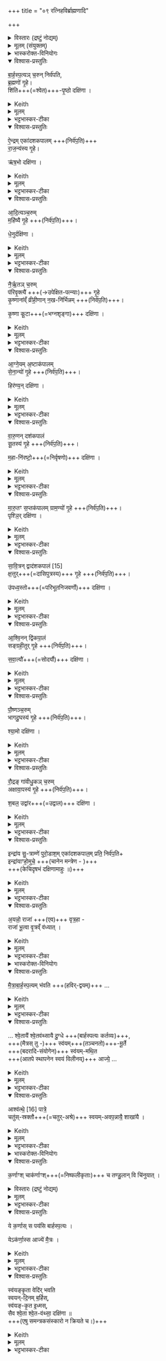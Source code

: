 +++
title = "०९ रत्निहविर्ब्राह्मणादि"

+++

<details><summary>विस्तारः (द्रष्टुं नोद्यम्)</summary>

विश्वेदेवा ऋषयः  
रत्निहविर्ब्राह्मणम्, अध्वर्युजपमन्त्रः १३, अभिषेचनीयदीक्षिणीयाविधायकं ब्राह्मणम्
</details>
<details><summary>मूलम् (संयुक्तम्)</summary>

बा॒र्ह॒स्प॒त्यञ्च॒रुन्निर्व॑पति ब्र॒ह्मणो॑ गृ॒हे शि॑तिपृ॒ष्ठो दक्षि॑णै॒न्द्रमेका॑दशकपालꣳ राज॒न्य॑स्य गृ॒ह ऋ॑ष॒भो दक्षि॑णा ऽऽदि॒त्यञ्च॒रुम्महि॑ष्यै गृ॒हे धे॒नुर्दक्षि॑णा 
</details>
<details><summary>भास्करोक्त-विनियोगः</summary>

1अथ रत्निनां हवींषि द्वादश भवन्ति  
अन्वहं कर्तव्यानि,  
तानि विदधाति 'रत्निनामेतानि हवींषि भवन्ति' इत्यादि ब्राह्मणम् ।  
</details>
<details open><summary>विश्वास-प्रस्तुतिः</summary>

बा॒र्ह॒स्प॒त्यञ् च॒रुन् निर्व॑पति,  
ब्र॒ह्मणो॑ गृ॒हे।    
शि॑ति+++(=श्वेत)+++-पृ॒ष्ठो दक्षि॑णा  ।
</details>
<details><summary>Keith</summary>

To Brhaspati he offers an oblation in the house of the Brahman (priest); the sacrificial fee is a white-backed (animal). 
</details>
<details><summary>मूलम्</summary>

बा॒र्ह॒स्प॒त्यञ्च॒रुन्निर्व॑पति  
ब्र॒ह्मणो॑ गृ॒हे   
शि॑तिपृ॒ष्ठो दक्षि॑णा  ।
</details>
<details><summary>भट्टभास्कर-टीका</summary>

अग्नीन् समारोप्य ब्रह्मणो महर्त्विजो गृहं गत्वा बार्हस्पत्यं चरुं निर्वपति । 
पत्युत्तरपदलक्षणो ण्यः । तत्र शितिपृष्ठः श्वेतपृष्ठो गौर्दक्षिणा ॥
</details>
<details open><summary>विश्वास-प्रस्तुतिः</summary>

ऐ॒न्द्रम् एका॑दशकपालम्   +++(निर्व॑प॒ति)+++  
रा॒ज॒न्य॑स्य गृ॒हे।     

ऋ॑ष॒भो दक्षि॑णा  ।
</details>
<details><summary>Keith</summary>

(He offers) to Indra on eleven potsherds in the house of a Rajanya; the sacrificial fee is a bull. 
</details>
<details><summary>मूलम्</summary>

ऐ॒न्द्रमेका॑दशकपालं

रा॒ज॒न्य॑स्य गृ॒हे।     

ऋ॑ष॒भो दक्षि॑णा  ।
</details>
<details><summary>भट्टभास्कर-टीका</summary>

2श्वो भूते राजन्यस्य गृहं गत्वा तत्रैन्द्रमेकादशकपालं निर्वपति । तत्र ऋषभो दक्षीणा ॥
</details>
<details open><summary>विश्वास-प्रस्तुतिः</summary>

आ॒दि॒त्यञ्च॒रुम्  
म॒हि॑ष्यै गृ॒हे  +++(निर्व॑प॒ति)+++।     

धे॒नुर्दक्षि॑णा ।
</details>
<details><summary>Keith</summary>

To Aditya (he offers) an oblation in the house of the chief wife; the sacrificial fee is a cow. 
</details>
<details><summary>मूलम्</summary>

आदि॒त्यञ्च॒रुम् 

महि॑ष्यै गृ॒हे  +++(निर्व॑प॒ति)+++।     

धे॒नुर्दक्षि॑णा ।
</details>
<details><summary>भट्टभास्कर-टीका</summary>

3श्वो भूते महिष्याः प्रथमाया राज्ञः पत्न्या गृहं गत्वा तत्रादित्यं चरुं निर्वपति । अङ्गुष्ठमात्रः पुरोडाशः इत्येके ॥
</details>
<details open><summary>विश्वास-प्रस्तुतिः</summary>

नै॒र्ऋ॒तञ् च॒रुम्  
प॑रिवृ॒क्त्यै॑ +++(→उपेक्षित-पत्न्याः)+++ गृ॒हे  
कृ॒ष्णाना॑व्ँ व्रीही॒णान् न॒ख-नि॑र्भिन्नम्   +++(निर्व॑प॒ति)+++।

कृ॒ष्णा कू॒टा+++(=भग्नशृङ्गा)+++ दक्षि॑णा ।
</details>
<details><summary>Keith</summary>

To Nirrti (he offers) an oblation in the house of the neglected wife, made up of rice broken by the nails;  the sacrificial fee is a black hornless (cow). 
</details>
<details><summary>मूलम्</summary>

नै॒र्ऋ॒तञ्च॒रुम्  
प॑रिवृ॒क्त्यै॑ गृ॒हे   
कृ॒ष्णाना॑व्ँव्रीही॒णान्न॒खनि॑र्भिन्नम् ।

कृ॒ष्णा कू॒टा दक्षि॑णा ।
</details>
<details><summary>भट्टभास्कर-टीका</summary>

4श्वो भूते परिवृक्त्या राज्ञो मध्यमपत्न्याः । परिपूर्वात् वृणक्तेः 'क्तिचि क्तौ च संज्ञायाम्' इति क्तिच्, 'उदात्तयणः' इति विभक्तेरुदात्तत्वं बाधित्वा 'उदात्तस्वरितयोर्यणः' इति व्यत्ययेन स्वरितत्वम् । कृष्णानां व्रीहीणां पत्न्या नखैर्निर्भिन्नं नखनिर्भिन्नं तण्डुलैश्चरुं कुर्यात् । 'तृतीया कर्मणि' इति पूर्वपदप्रकृतिस्वरत्वम् । नखेषूलूखलधर्मान् मुसलधर्मांश्च करोति ।   
तत्र **कृष्णा कूटा** भग्नशृङ्गा गौर्दक्षिणा ॥
</details>
<details open><summary>विश्वास-प्रस्तुतिः</summary>

आ॒ग्ने॒यम् अ॒ष्टाक॑पालम्  
से॒ना॒न्यो॑ गृ॒हे  +++(निर्व॑प॒ति)+++।    

हिर॑ण्य॒न् दक्षि॑णा  ।
</details>
<details><summary>Keith</summary>

To Agni (he offers) on eight potsherds in the house of the leader of the host; the sacrificial fee is gold. 
</details>
<details><summary>मूलम्</summary>

आ॒ग्ने॒यम॒ष्टाक॑पालम्  +++(निर्व॑प॒ति)+++ ।   

से॒ना॒न्यो॑ गृ॒हे  +++(निर्व॑प॒ति)+++।    

हिर॑ण्य॒न्दक्षि॑णा  ।
</details>
<details><summary>भट्टभास्कर-टीका</summary>

5श्वो भूते सेनान्यः सेनापतेः गृहं गत्वा तत्राग्नेयमष्टाकपालं निर्वपति । 'नोङ्धात्वोः' इति विभक्तेरुदात्तत्वे प्रतिषिद्धे पूर्ववत्स्वरितत्वम् । तत्र हिरण्यं दक्षिणा ॥
</details>
<details open><summary>विश्वास-प्रस्तुतिः</summary>

वा॒रु॒णन् दश॑कपालं    
सू॒तस्य॑ गृ॒हे  +++(निर्व॑प॒ति)+++।    

म॒हा-नि॑रष्टो॒+++(=निर्वृषणो)+++ दक्षि॑णा ।
</details>
<details><summary>Keith</summary>

To Varuna (he offers) on ten potsherds in the house of the minstrel; the sacrificial fee is a great castrated (ox). 
</details>
<details><summary>मूलम्</summary>

वा॒रु॒णन्दश॑कपालम्  +++(निर्व॑प॒ति)+++ ।    

सू॒तस्य॑ गृ॒हे  +++(निर्व॑प॒ति)+++।    

म॒हानि॑रष्टो॒ दक्षि॑णा ।
</details>
<details><summary>भट्टभास्कर-टीका</summary>

6श्वो भूते सूतस्य सारथेः । ब्राह्मण्यां क्षत्रियेण जातस्येत्येके । तस्य गृहं गत्वा वारुणं दशकपालं निर्वपति । महानिरष्टः पीडितवृषणो गौर्दक्षिणा देया । अश्नोतेर्निष्ठायां 'यस्य विभाषा' इतीट्प्रतिषेधः, महांश्चासौ निरष्टश्च । वृषण-पीडनेन महानभूत् । दासीभारादिर्द्रष्टव्यः, बहुव्रीहिर्वा ॥
</details>
<details open><summary>विश्वास-प्रस्तुतिः</summary>

मा॒रु॒तꣳ स॒प्तक॑पालम् 
ग्राम॒ण्यो॑ गृ॒हे   +++(निर्व॑प॒ति)+++।  
पृश्ञि॒र् दक्षि॑णा ।
</details>
<details><summary>Keith</summary>

To the Maruts (he offers) on seven potsherds in the house of the village headman; the sacrificial fee is a dappled (cow). 
</details>
<details><summary>मूलम्</summary>

मा॒रु॒तꣳ स॒प्तक॑पालम्   
ग्राम॒ण्यो॑ गृ॒हे   +++(निर्व॑प॒ति)+++।  

पृश्ञि॒र्दक्षि॑णा ।
</details>
<details><summary>भट्टभास्कर-टीका</summary>

7श्वो भूते ग्रामण्यः ग्रामस्य यो नेता तस्य गृहे मारुतं सप्तकपालं निर्वपति । तत्र पृश्निः शुक्लो गौर्दक्षिणा । कुरटाख्यो गोविशेष इत्यन्ये ॥
</details>
<details open><summary>विश्वास-प्रस्तुतिः</summary>

सा॒वि॒त्रन् द्वाद॑शकपालं [15]  
क्ष॒त्तुर्+++(=दासिपुत्रस्य)+++ गृ॒हे  +++(निर्व॑प॒ति)+++।    

उ॑पध्व॒स्तो+++(=परिभूतनिजवर्णो)+++ दक्षि॑णा ।
</details>
<details><summary>Keith</summary>

To Savitr (he offers) on twelve potsherds [1] in the house of the carver; the sacrificial fee is a speckled (ox). 
</details>
<details><summary>मूलम्</summary>

सा॒वि॒त्रन्द्वाद॑शकपालम्   +++(निर्व॑प॒ति)+++ ।    [15]

क्ष॒त्तुर्गृ॒हे  +++(निर्व॑प॒ति)+++।    

उ॑पध्व॒स्तो दक्षि॑णा ।
</details>
<details><summary>भट्टभास्कर-टीका</summary>

8श्वो भूते क्षत्तुर्मन्त्रिणः । अन्तःपुराध्यक्षस्येत्येके । तस्य गृहं गत्वा तत्र सावित्रं द्वादशकपालं निर्वपति । तत्र उपध्वस्तोन्येन वर्णेन परिभूतनिजवर्णो गौर्दक्षिणा । 'संज्ञायामनाचितादीनाम्' इत्युत्तरपदाद्युदात्तत्वम् ॥
</details>
<details open><summary>विश्वास-प्रस्तुतिः</summary>

आ॒श्वि॒नन् द्वि॑कपा॒लं  
सङ्ग्रही॒तुर् गृ॒हे   +++(निर्व॑प॒ति)+++।   

स॒वा॒त्यौ॑+++(=सोदर्यौ)+++ दक्षि॑णा ।
</details>
<details><summary>Keith</summary>

To the Aśvins (he offers) on two potsherds in the house of the charioteer; the sacrificial fee is two born of one mother. 
</details>
<details><summary>मूलम्</summary>

आ॒श्वि॒नन्द्वि॑कपा॒लम्    +++(निर्व॑प॒ति)+++ ।  

स॒ङ्ग्र॒ही॒तुर्गृ॒हे   +++(निर्व॑प॒ति)+++।   

स॒वा॒त्यौ॑ दक्षि॑णा ।
</details>
<details><summary>भट्टभास्कर-टीका</summary>

9श्वो भूते सङ्गहीतुस्सारथेः रश्मिग्राहिणो गृहं गत्वा आश्विनं द्विकपालं निर्वपति । रज्जुभिर्नियन्ता कुमाराध्यक्ष इत्यन्ये । सवात्यौ समानमातृकवत्सौ समाने वाते भवौ **सवात्यौ** सोदर्यौ । 'भवे छन्दसि' इति यः । वत्सान्तरेण दोह्या मृतवत्सा च तदीया च मातेत्यन्ये ॥
</details>
<details open><summary>विश्वास-प्रस्तुतिः</summary>

पौ॒ष्णञ्च॒रुम्  
भागदु॒घस्य॑ गृ॒हे    +++(निर्व॑प॒ति)+++।  

श्या॒मो दक्षि॑णा ।
</details>
<details><summary>Keith</summary>

To Pusan (he offers) an oblation in the house of the divider; the sacrificial fee is a black (ox). 
</details>
<details><summary>मूलम्</summary>

पौ॒ष्णञ्च॒रुम्   +++(निर्व॑प॒ति)+++ ।   

भा॒ग॒दु॒घस्य॑ गृ॒हे    +++(निर्व॑प॒ति)+++।  

श्या॒मो दक्षि॑णा ।
</details>
<details><summary>भट्टभास्कर-टीका</summary>

10श्वो भूते भागदुघस्य यो राज्ञष्षड्भागं गृह्णाति तस्य गृहं गृत्वा पौष्णं चरुं निर्वपति । 'दुह कब्घश्च' इति कप्, 'छान्दसमन्तोदात्तत्वम् । तत्र श्यामो गौर्दकिष्णा ॥
</details>
<details open><summary>विश्वास-प्रस्तुतिः</summary>

रौ॒द्रङ् गा॑वीधु॒कञ् च॒रुम्  
अक्षावा॒पस्य॑ गृ॒हे +++(निर्व॑प॒ति)+++।   

श॒बल॒ उद्वा॑र+++(=उद्वाल)+++ दक्षि॑णा  ।    
</details>
<details><summary>Keith</summary>

To Rudra (he offers) an oblation of Gavidhuka in the house of the thrower of the dice; the sacrificial fee is a speckled (ox) with raised tail. 
</details>
<details><summary>मूलम्</summary>

रौ॒द्रङ् गा॑वीधु॒कञ् +++(=गावीधुक-तृणजम्)+++ च॒रुम्  

अ॒क्षा॒वा॒पस्य॑ गृ॒हे +++(निर्व॑प॒ति)+++।   

श॒बल॒ उद्वा॑र दक्षि॑णा  ।    
</details>
<details><summary>भट्टभास्कर-टीका</summary>

11श्वो भूते अक्षावापस्य, यस्सहायो द्यूतकर्मणि अक्षावापनस्य कर्ता तस्य गृहं गत्वा रौद्रं गावीधुकं चरुं निर्वपति । तत्र शबलः उद्वारः उद्गतवालो गौर्दकिष्णा । केचित् पौष्णरौद्रयोर्मध्ये तक्षरथकारयोर्गृहे वैष्णवं त्रिकपालं सर्वायसदक्षिणमाहुः ॥
</details>
<details open><summary>विश्वास-प्रस्तुतिः</summary>

इन्द्रा॑य सु॒-त्राम्णे॑ पुरो॒डाश॒म् एका॑दशकपाल॒म् प्रति॒ निर्व॑प॒ति+   
इन्द्रा॑याꣳहो॒मुचे॒ +++(चानेन मन्त्रेण - )+++  
+++(केचिदृषभं दक्षिणामाहुः ॥)+++
</details>
<details><summary>Keith</summary>

To Indra, the good protector, he offers a cake on eleven potsherds and to Indra, who frees from distress, (with the words),
</details>
<details><summary>मूलम्</summary>

इन्द्रा॑य सु॒त्राम्णे॑ पुरो॒डाश॒मेका॑दशकपाल॒म्प्रति॒ निर्व॑प॒तीन्द्रा॑याꣳहो॒मुचे
</details>
<details><summary>भट्टभास्कर-टीका</summary>

12अथ रत्निनां हविष्षु संस्थितेषु अग्नीन् परिसमारोप्य यजमानस्य गृहं गत्वा ऐन्द्रं कर्म द्विहविष्कं करोति, तद्विदधाति - इन्द्राय सुत्राम्णे पुरोडाशमेकादशकपालं प्रति निर्वपति इन्द्रायां होमुचे पुरोडाशमेकादशकपालं प्रति निर्वपति । प्रतिनिर्वाप्ये एते । केचिदृषभं दक्षिणामाहुः ॥
</details>
<details open><summary>विश्वास-प्रस्तुतिः</summary>

अ॒यन्नो॒ राजा॑ +++(एव)+++ वृत्र॒हा -  
राजा॑ भू॒त्वा वृ॒त्रव्ँ व॑ध्यात् ।  
</details>
<details><summary>Keith</summary>

May the king, the slayer of Vrtra,  
Be our king and slay the foe.
</details>
<details><summary>मूलम्</summary>

अ॒यन्नो॒ राजा॑ वृत्र॒हा राजा॑ भू॒त्वा वृ॒त्रव्ँव॑ध्यात् ।  
</details>
<details><summary>भट्टभास्कर-टीका</summary>

13पुरस्तात्स्विष्टकृतोध्वर्युर्जपति - अयं न इति ॥ रत्निनां गृहेभ्यः प्रव्रजतोनुमन्त्रणमनेनेति केचिदाहुः । अयं नोस्माकं राजा वृत्रहा शत्रुहा भूत्वा राजा दीप्यमानश्च भूत्वा वृत्रं शत्रून् वध्यात् नाशयेदित्याशास्महे । जातावेकवचनम् । यद्वा - वृत्रहा राजा इन्द्रः यो वृत्रं हत्वा अधिकार्थं राजा स एव भूत्वा वृत्रं वध्यादिति ॥
</details>
<details><summary>भास्करोक्त-विनियोगः</summary>

14अथैन्द्रकर्मणि समाप्ते श्वो भूते अभिषेचनीयोक्थ्ये प्रक्रान्ते द्विहविष्कां दीक्षणीयामिष्टिं विदधाति - मैत्राबार्हस्पत्यं भवतीति ॥ 
</details>
<details open><summary>विश्वास-प्रस्तुतिः</summary>

मै॒त्रा॒बा॒र्ह॒स्प॒त्यम् भ॑वति +++(हविर्-द्वयम्)+++ …
</details>
<details><summary>Keith</summary>

There is (an offering) to Mitra and Brhaspati; 
</details>
<details><summary>मूलम्</summary>

मै॒त्रा॒बा॒र्ह॒स्प॒त्यम्भ॑वति  …
</details>
<details><summary>भट्टभास्कर-टीका</summary>

मैत्रश्च बार्हस्पत्यश्च मैत्राबार्हस्पत्यं, समाहारद्वन्द्वः ।  
मैत्रश्च बार्हस्पत्यश्च द्वौ चरू कर्तव्यौ भवत इत्यर्थः । समासान्तोदात्तत्वं, छान्दस आनर्ङ् । तत्र बार्हस्पत्यस्य प्राथम्येपि अल्पाच्तरत्वान्मैत्रशब्दस्य पूर्वनिपातः ।
</details>
<details open><summary>विश्वास-प्रस्तुतिः</summary>

… श्वे॒तायै॑ श्वे॒तव॑थ्सायै दु॒ग्धे +++(बार्हस्पत्यः कर्तव्यः)+++,  
+++(मैत्रस् तु -)+++ स्व॑यम्+++(तञ्चनतो)+++-मू॒र्ते  
+++(बदरादि-संयोगेन)+++ स्व॑यम्-मथि॒त  
+++(आतपे स्थापनेन स्वयं विलीनय्)+++ आज्ये॒ …  
</details>
<details><summary>Keith</summary>

in the milk of a white (cow) with a white calf which has curdled itself, and in butter which has churned itself, 
</details>
<details><summary>मूलम्</summary>

श्वे॒तायै॑ श्वे॒तव॑थ्सायै दु॒ग्धे स्व॑यम्-मू॒र्ते स्व॑यम्मथि॒त आज्ये॒  
</details>
<details><summary>भट्टभास्कर-टीका</summary>

अधुना तयोर् बार्हस्पत्यस्य लक्षणमाह -  
**श्वेताया** इति षष्ठ्यर्थे चतुर्थी ।  
श्वेतायाश् श्श्वेतवत्साया गोर् दुग्धे बार्हस्पत्यः कर्तव्यः ।  

मैत्रस्याह - स्वयम्मूर्त इत्यादि ।  
तामेव श्वेतवत्सां गां आस्त्ये [आम्रस्य ?] दृतौ दुहन्ति दोग्धि,  
तत्-स्वयम् एवानातक्तमेव **मूर्तं** कठिनं भवति । 'स्वयंक्तेन' इति स्मासः । तदेव मूर्तं बदला[रा]दिसंयोगेन परिबद्धं दृतिस्थमेव **स्वयम्मथितं** भवति ।  
तन्नवनीतं दृतेर् उद्धृत्य  
आतपे स्थापितं तत् स्वयं-विलीनम् **आज्यं** भवति । आज्य इत्यत्रापि स्वयमित्यपेक्ष्यते । ईदृश आज्ये मैत्रः कर्तव्य इत्यर्थः ।
</details>
<details open><summary>विश्वास-प्रस्तुतिः</summary>

आश्व॑त्थे॒ [16] पात्रे॒  
चतु॑स्-स्रक्तौ+++(=चतुर्-अश्रे)+++ स्वयम्-अवप॒न्नायै॒ शाखा॑यै   ।
</details>
<details><summary>Keith</summary>

in a dish of Aśvattha wood [2] with four corners (made) of a branch which has fallen of itself, 
</details>
<details><summary>मूलम्</summary>

आश्व॑त्थे॒ [16] पात्रे॒ चतु॑स्स्रक्तौ स्वयमवप॒न्नायै॒ शाखा॑यै   ।
</details>
<details><summary>भट्टभास्कर-टीका</summary>

अधुना मैत्रपात्रस्य लक्षणमाह - आश्वत्थ इत्यादि ।  
**स्वयमवपन्नायास्** स्वयमेव भग्नायाः **अश्वत्थ**-शाखाया  
एकदेशेन कॢप्ते **आश्वत्थे** अश्वत्थविकारे **पात्रे**  
**चतुस्स्रक्तौ** चतुरश्रे मैत्रश् चरुः कर्तव्यः । अश्वत्थशत्ब्दात् 'अनुदात्तादेरञ्' इत्यञ्प्रत्ययः ॥
</details>
<details><summary>भास्करोक्त-विनियोगः</summary>

15अधुना तयोर्विधानान्तरं विदधाति - कर्णांश्चेति ॥ 
</details>
<details open><summary>विश्वास-प्रस्तुतिः</summary>

क॒र्णाꣳश् चाक॑र्णाꣳश्+++(=निष्फलीकृताः)+++ च तण्डु॒लान् वि चि॑नुयात् ।  
</details>
<details><summary>विस्तारः (द्रष्टुं नोद्यम्)</summary>

he should scatter husked and unhusked rice grains; 
</details>
<details><summary>मूलम्</summary>

क॒र्णाꣳश्चाक॑र्णाꣳश्च तण्डु॒लान् वि चि॑नुयात् ।  
</details>
<details><summary>भट्टभास्कर-टीका</summary>

**कर्णाश्** छिद्राश् छिन्नाः **अकर्णाः** निष्फलीकृताः तन्डुलाः । कर्णांश्चाकर्णांश्च विचिनुयात् 'यथाभागं व्यावर्तेथाम्' इति मन्त्रेण पृथक्कुर्यात् ।
</details>
<details open><summary>विश्वास-प्रस्तुतिः</summary>

ये क॒र्णास् स पय॑सि बार्हस्प॒त्यः ।   

येऽक॑र्णा॒स्स आज्ये॑ मै॒त्रः ।    
</details>
<details><summary>Keith</summary>

the husked ones in the milk are Brhaspati's, the unhusked in the butter are Mitra's; 
</details>
<details><summary>मूलम्</summary>

ये क॒र्णास्स पय॑सि बार्हस्प॒त्यः ।   

येऽक॑र्णा॒स्स आज्ये॑ मै॒त्रः ।    
</details>
<details><summary>भट्टभास्कर-टीका</summary>

ततः किमित्याह - ये इत्यादि । तत्र ये कर्णाः छिन्नाः, स पयसि पूर्वोक्ते बार्हस्पत्यश्चरुः कार्यः । ये त्वकर्णाः स आज्ये पूर्वोर्क्ते मैत्रश्चरुः कार्यः ॥
</details>
<details open><summary>विश्वास-प्रस्तुतिः</summary>

स्व॑यङ्कृ॒ता वेदि॑र् भवति  
स्वयन्-दि॒नम् ब॒र्हिस्,  
स्व॑यङ्-कृ॒त इ॒ध्मस्,  
सैव श्वे॒ता श्वे॒त-व॑थ्सा॒ दक्षि॑णा ॥  
+++(एषु समन्त्रकसंस्कारो न क्रियते च।)+++
</details>
<details><summary>Keith</summary>

the Vedi must be self-made, the strew self-cut, the kindling-stick self-made; the sacrificial fee is the white (cow) with a white calf.
</details>
<details><summary>मूलम्</summary>

स्व॑यङ्कृ॒ता वेदि॑र्भवति स्वयन्दि॒नम्ब॒र्हिस्स्व॑यङ्कृ॒त इ॒ध्मस्सैव श्वे॒ता श्वे॒तव॑थ्सा॒ दक्षि॑णा ॥
</details>
<details><summary>भट्टभास्कर-टीका</summary>

16अत्र स्वयङ्कृता वेदिर्भवति ।  
'देवस्य त्वा' इति स्फ्यादानादि 'धा असि' इत्यन्तं न क्रियते । 

तथा **स्वयन्दिनं** स्वयमेव लूनं **बर्हिर्** भवति असिदादिना न छिनत्ति स्वयम्भग्नाम् दर्भानाहरति । दा प्लवने, इत्वनत्वे छान्दसे ।

तथा स्वयङ्कृत इध्मः, न वृश्चति ।  
उभयत्र सन्नहनादिकर्म न क्रियते ।  
अत्र यस्या दुग्धे आज्ये चरुः क्लृप्तः **सैव श्वेता श्वेतवत्सा** दक्षिणा देया । अथ शितिपृष्ठो गौर्बार्हस्पत्यस्य दक्षिणा, मैत्रस्याश्व इत्यन्ये अनुब्राह्मण्दर्शनादिच्छन्ति पूर्वोक्तञ्च ॥

इत्यष्टमे नवमोनुवाकः ॥  
</details>
